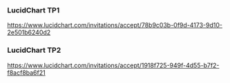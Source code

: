 ### LucidChart TP1
https://www.lucidchart.com/invitations/accept/78b9c03b-0f9d-4173-9d10-2e501b6240d2

### LucidChart TP2
https://www.lucidchart.com/invitations/accept/1918f725-949f-4d55-b7f2-f8acf8ba6f21
